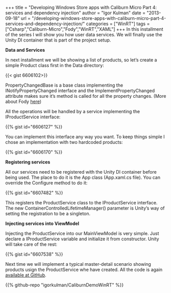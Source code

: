 +++
title = "Developing Windows Store apps with Caliburn Micro Part 4: services and dependency injection"
author = "Igor Kulman"
date = "2013-09-18"
url = "/developing-windows-store-apps-with-caliburn-micro-part-4-services-and-dependency-injection/"
categories = ["WinRT"]
tags = ["Csharp","Caliburn-Micro","Fody","WinRT","XAML"]
+++
In this installment of the series I will show you how user data services. We will finally use the Unity DI container that is part of the project setup.

**Data and Services**

In next installment we will be showing a list of products, so let&#8217;s create a simple Product class first in the Data directory:

{{< gist 6606102>}}

PropertyChangedBase is a base class implementing the INotifyPropertyChanged interface and the ImplementPropertyChanged attribute makes sure it&#8217;s method is called for all the property changes. (More about Fody [here][1])

<!--more-->

All the operations will be handled by a service implementing the IProductService interface:

{{% gist id="6606127" %}}

You can implement this interface any way you want. To keep things simple I chose an implementation with two hardcoded products:

{{% gist id="6606170" %}}

**Registering services**

All our services need to be registered with the Unity DI container before being used. The place to do it is the App class (App.xaml.cs file). You can override the Configure method to do it:

{{% gist id="6607482" %}}

This registers the ProductService class to the IProductService interface. The new ContainerControlledLifetimeManager() parameter is Unity&#8217;s way of setting the registration to be a singleton.

**Injecting services into ViewModel**

Injecting the ProductService into our MainViewModel is very simple. Just declare a IProductService variable and initialize it from constructor. Unity will take care of the rest:

{{% gist id="6607538" %}}

Next time we will implement a typical master-detail scenario showing products usign the ProductService whe have created. All the code is again [available at GitHub][2].

 [1]: http://blog.kulman.sk/inotifypropertychanged-the-easy-way-in-windows-phone-and-windows-8/ "INotifyPropertyChanged the easy way in Windows Phone and Windows 8"
 [2]: https://github.com/igorkulman/CaliburnDemoWinRT

{{% github-repo "igorkulman/CaliburnDemoWinRT" %}}